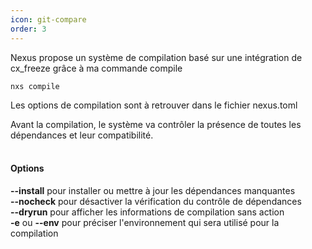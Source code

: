 ```yaml
---
icon: git-compare
order: 3
---
```

Nexus propose un système de compilation basé sur une intégration de cx_freeze grâce à ma commande compile

```console
nxs compile
```

Les options de compilation sont à retrouver dans le fichier nexus.toml

Avant la compilation, le système va contrôler la présence de toutes les dépendances et leur compatibilité.
<br><br>
#### Options

**--install** pour installer ou mettre à jour les dépendances manquantes<br>
**--nocheck** pour désactiver la vérification du contrôle de dépendances<br>
**--dryrun** pour afficher les informations de compilation sans action<br>
**-e** ou **--env** pour préciser l'environnement qui sera utilisé pour la compilation<br>